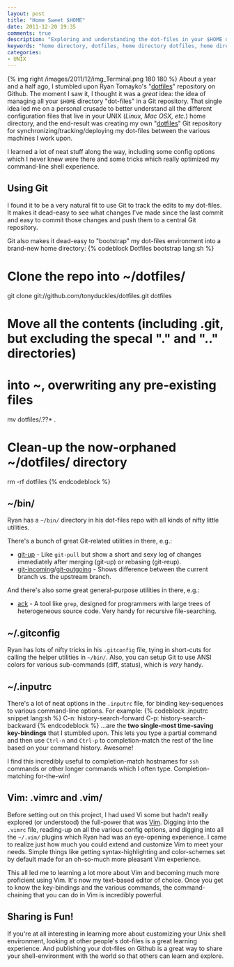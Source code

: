 ```yaml
---
layout: post
title: "Home Sweet $HOME"
date: 2011-12-20 19:35
comments: true
description: "Exploring and understanding the dot-files in your $HOME directory, and tracking changes to the dot-files in your $HOME directory via Git."
keywords: "home directory, dotfiles, home directory dotfiles, home directory git, home directory dotfiles git, dotfiles git, home directory bashrc, bashrc, home directory inputrc, inputrc"
categories:
- UNIX
---
```


{% img right /images/2011/12/img_Terminal.png 180 180 %}
About a year and a half ago, I stumbled upon Ryan Tomayko's "[dotfiles](https://github.com/rtomayko/dotfiles)"
repository on Github. The moment I saw it, I thought it was a *great* idea:
the idea of managing all your `$HOME` directory "dot-files" in a Git repository.
That single idea led me on a personal crusade to better understand all the
different configuration files that live in your UNIX (_Linux, Mac OSX, etc._)
home directory, and the end-result was creating my own "[dotfiles](https://github.com/tonyduckles/dotfiles)"
Git repository for synchronizing/tracking/deploying my dot-files between the
various machines I work upon.

I learned a lot of neat stuff along the way, including some config options
which I never knew were there and some tricks which really optimized my
command-line shell experience.

<!-- more -->

## Using Git
I found it to be a very natural fit to use Git to track the edits to my dot-files.
It makes it dead-easy to see what changes I've made since the last commit and
easy to commit those changes and push them to a central Git repository.

Git also makes it dead-easy to "bootstrap" my dot-files environment into a
brand-new home directory:
{% codeblock Dotfiles bootstrap lang:sh %}
# Clone the repo into ~/dotfiles/
git clone git://github.com/tonyduckles/dotfiles.git dotfiles
# Move all the contents (including .git, but excluding the specal "." and ".." directories)
# into ~, overwriting any pre-existing files
mv dotfiles/.??* .
# Clean-up the now-orphaned ~/dotfiles/ directory
rm -rf dotfiles
{% endcodeblock %}

## ~/bin/
Ryan has a `~/bin/` directory in his dot-files repo with all kinds of nifty
little utilities.

There's a bunch of great Git-related utilities in there, e.g.:

* [git-up](https://github.com/rtomayko/dotfiles/blob/rtomayko/bin/git-up) - Like `git-pull` but show a short and sexy log of changes immediately after merging (git-up) or rebasing (git-reup).
* [git-incoming](https://github.com/rtomayko/dotfiles/blob/rtomayko/bin/git-incoming)/[git-outgoing](https://github.com/rtomayko/dotfiles/blob/rtomayko/bin/git-outgoing) - Shows difference between the current branch vs. the upstream branch.

And there's also some great general-purpose utilities in there, e.g.:

* [ack](http://betterthangrep.com/) - A tool like `grep`, designed for programmers with large trees of heterogeneous source code. Very handy for recursive file-searching.

## ~/.gitconfig
Ryan has lots of nifty tricks in his `.gitconfig` file, tying in short-cuts for
calling the helper utilities in `~/bin/`. Also, you can setup Git to use ANSI
colors for various sub-commands (diff, status), which is *very* handy.

## ~/.inputrc
There's a lot of neat options in the `.inputrc` file, for binding key-sequences
to various command-line options. For example:
{% codeblock .inputrc snippet lang:sh %}
C-n: history-search-forward
C-p: history-search-backward
{% endcodeblock %}
...are the **two single-most time-saving key-bindings** that I stumbled upon. This
lets you type a partial command and then use `Ctrl-n` and `Ctrl-p` to
completion-match the rest of the line based on your command history. Awesome!

I find this incredibly useful to completion-match hostnames for `ssh` commands or other
longer commands which I often type. Completion-matching for-the-win!

## Vim: .vimrc and .vim/
Before setting out on this project, I had used Vi some but hadn't really explored
(or understood) the full-power that was [Vim](http://www.vim.org/). Digging
into the `.vimrc` file, reading-up on all the various config options, and
digging into all the `~/.vim/` plugins which Ryan had was an eye-opening
experience. I came to realize just how much you could extend and customize
Vim to meet your needs. Simple things like getting syntax-highlighting
and color-schemes set by default made for an oh-so-much more pleasant
Vim experience.

This all led me to learning a lot more about Vim and becoming much more proficient
using Vim. It's now my text-based editor of choice. Once you get to know the
key-bindings and the various commands, the command-chaining that you can do
in Vim is incredibly powerful.

## Sharing is Fun!
If you're at all interesting in learning more about customizing your Unix
shell environment, looking at other people's dot-files is a great learning
experience. And publishing your dot-files on Github is a great way to
share your shell-environment with the world so that others can learn
and explore.
